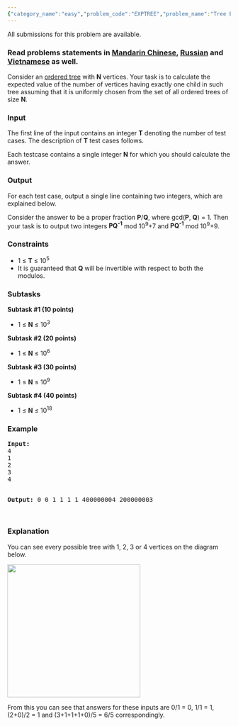```yaml
---
{"category_name":"easy","problem_code":"EXPTREE","problem_name":"Tree Expectancy","languages_supported":{"0":"ADA","1":"ASM","2":"BASH","3":"BF","4":"C","5":"C99 strict","6":"CAML","7":"CLOJ","8":"CLPS","9":"CPP 4.3.2","10":"CPP 6.3","11":"CPP14","12":"CS2","13":"D","14":"ERL","15":"FORT","16":"FS","17":"GO","18":"HASK","19":"ICK","20":"ICON","21":"JAVA","22":"JS","23":"LISP clisp","24":"LISP sbcl","25":"LUA","26":"NEM","27":"NICE","28":"NODEJS","29":"PAS fpc","30":"PAS gpc","31":"PERL","32":"PERL6","33":"PHP","34":"PIKE","35":"PRLG","36":"PYPY","37":"PYTH","38":"PYTH 3.5","39":"RUBY","40":"SCALA","41":"SCM chicken","42":"SCM guile","43":"SCM qobi","44":"ST","45":"TCL","46":"TEXT","47":"WSPC"},"max_timelimit":1,"source_sizelimit":50000,"problem_author":"melfice","problem_tester":null,"date_added":"27-06-2017","tags":{"0":"combinatorics","1":"july17","2":"math","3":"melfice","4":"numbertheory"},"editorial_url":"https://discuss.codechef.com/problems/EXPTREE","time":{"view_start_date":1500283800,"submit_start_date":1500283800,"visible_start_date":1500283800,"end_date":1735669800},"layout":"problem"}
---
```

<span class="solution-visible-txt">All submissions for this problem are available.</span><h3> Read problems statements in <a target="_blank" 
href="http://www.codechef.com/download/translated/JULY17/mandarin/EXPTREE.pdf">Mandarin Chinese</a>, <a target="_blank" href="http://www.codechef.com/download/translated/JULY17/russian/EXPTREE.pdf">Russian</a> and <a target="_blank" href="http://www.codechef.com/download/translated/JULY17/vietnamese/EXPTREE.pdf">Vietnamese</a> as well.</h3>


<p>Consider an <a href="https://en.wikipedia.org/wiki/Tree_(graph_theory)#Ordered_tree">ordered tree</a> with <b>N</b> vertices. Your task is to calculate the expected value of the number of vertices having exactly one child in such tree assuming that it is uniformly chosen from the set of all ordered trees of size <b>N</b>. </p>


<h3>Input</h3>
<p>The first line of the input contains an integer <b>T</b> denoting the number of test cases. The description of <b>T</b> test cases follows. </p>

<p>Each testcase contains a single integer <b>N</b> for which you should calculate the answer.</p>

<h3>Output</h3>
<p>For each test case, output a single line containing two integers, which are explained below.</p>
<p>Consider the answer to be a proper fraction <b>P</b>/<b>Q</b>, where gcd(<b>P</b>, <b>Q</b>) = 1. Then your task is to output two integers <b>PQ<sup>-1</sup></b> mod 10<sup>9</sup>+7 and <b>PQ<sup>-1</sup></b> mod 10<sup>9</sup>+9.</p>

<h3>Constraints</h3>
<ul>
<li>1 ≤ <b>T</b> ≤ 10<sup>5</sup></li>
<li>It is guaranteed that <b>Q</b> will be invertible with respect to both the modulos.</li>
</ul>

<p></p>


<h3>Subtasks</h3>

<p><b>Subtask #1 (10 points)</b>
<ul>
<li>1 ≤ <b>N</b> ≤ 10<sup>3</sup></li>
</ul>
</p>

<p><b>Subtask #2 (20 points)</b>
<ul>
<li>1 ≤ <b>N</b> ≤ 10<sup>6</sup></li>
</ul>
</p>

<p><b>Subtask #3 (30 points)</b>
<ul>
<li>1 ≤ <b>N</b> ≤ 10<sup>9</sup></li>
</ul>
</p>

<p><b>Subtask #4 (40 points)</b>
<ul>
<li>1 ≤ <b>N</b> ≤ 10<sup>18</sup></li>
</ul>
</p>


<h3>Example</h3>
<pre><b>Input:</b>
4
1
2
3
4

<b>Output:</b>
0 0
1 1
1 1
400000004 200000003

</pre>
<h3>Explanation</h3>
<p>You can see every possible tree with 1, 2, 3 or 4 vertices on the diagram below.</p>


<p></p>
<img src="https://codechef_shared.s3.amazonaws.com/download/upload/JULY17/exptree.jpg" height="300"/>
<p></p>

<p>From this you can see that answers for these inputs are 0/1 = 0, 1/1 = 1, (2+0)/2 = 1 and (3+1+1+1+0)/5 = 6/5 correspondingly.</p>